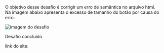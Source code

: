 O objetivo desse desafio é corrigir um erro de 
semântica no arquivo html. Na imagem abaixo apresenta 
o excesso de tamanho do botão por causa do erro:

<img src="semantica.png" alt="imagem do desafio">


Desafio concluído

link do site: 
